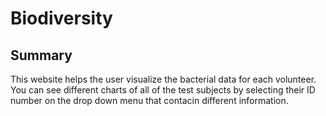 # Biodiversity

## Summary

This website helps the user visualize the bacterial data for each volunteer. You can see different charts of all of the test subjects by selecting their ID number on the drop down menu that contacin different information. 
